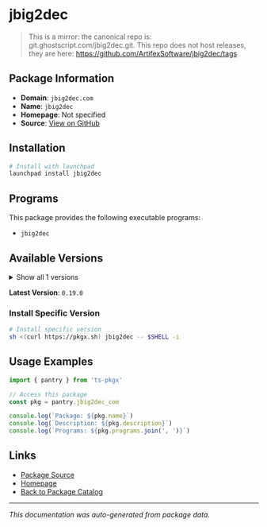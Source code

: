 # jbig2dec

> This is a mirror: the canonical repo is: git.ghostscript.com/jbig2dec.git. This repo does not host releases, they are here: https://github.com/ArtifexSoftware/jbig2dec/tags

## Package Information

- **Domain**: `jbig2dec.com`
- **Name**: `jbig2dec`
- **Homepage**: Not specified
- **Source**: [View on GitHub](https://github.com/pkgxdev/pantry/tree/main/projects/jbig2dec.com/package.yml)

## Installation

```bash
# Install with launchpad
launchpad install jbig2dec
```

## Programs

This package provides the following executable programs:

- `jbig2dec`

## Available Versions

<details>
<summary>Show all 1 versions</summary>

- `0.19.0`

</details>

**Latest Version**: `0.19.0`

### Install Specific Version

```bash
# Install specific version
sh <(curl https://pkgx.sh) jbig2dec -- $SHELL -i
```

## Usage Examples

```typescript
import { pantry } from 'ts-pkgx'

// Access this package
const pkg = pantry.jbig2dec_com

console.log(`Package: ${pkg.name}`)
console.log(`Description: ${pkg.description}`)
console.log(`Programs: ${pkg.programs.join(', ')}`)
```

## Links

- [Package Source](https://github.com/pkgxdev/pantry/tree/main/projects/jbig2dec.com/package.yml)
- [Homepage](#)
- [Back to Package Catalog](../package-catalog.md)

---

*This documentation was auto-generated from package data.*
